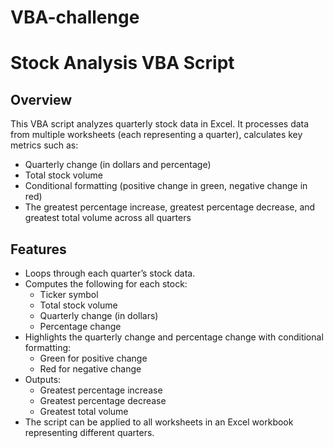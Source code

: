 # VBA-challenge

# Stock Analysis VBA Script

## Overview
This VBA script analyzes quarterly stock data in Excel. It processes data from multiple worksheets (each representing a quarter), calculates key metrics such as:
- Quarterly change (in dollars and percentage)
- Total stock volume
- Conditional formatting (positive change in green, negative change in red)
- The greatest percentage increase, greatest percentage decrease, and greatest total volume across all quarters

## Features
- Loops through each quarter’s stock data.
- Computes the following for each stock:
  - Ticker symbol
  - Total stock volume
  - Quarterly change (in dollars)
  - Percentage change
- Highlights the quarterly change and percentage change with conditional formatting:
  - Green for positive change
  - Red for negative change
- Outputs:
  - Greatest percentage increase
  - Greatest percentage decrease
  - Greatest total volume
- The script can be applied to all worksheets in an Excel workbook representing different quarters.

